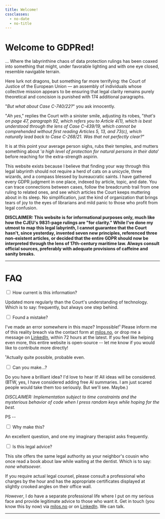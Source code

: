 ```yaml
---
title: Welcome!
cssclasses:
  - no-date
  - no-title
---
```




# Welcome to **GDPRed**!

... Where the labyrinthine chaos of data protection rulings has been coaxed into something that might, under favorable lighting and with one eye closed, resemble navigable terrain. 

Here lurk not dragons, but something far more terrifying: the Court of Justice of the European Union — an assembly of individuals whose collective mission appears to be ensuring that legal clarity remains purely theoretical and concision is punished with 174 additional paragraphs.

"_But what about Case C-740/22?_" you ask innocently.

"_Ah yes_," replies the Court with a sinister smile, adjusting its robes, "_that's on page 47, paragraph 92, which refers you to Article 4(1), which is best understood through the lens of Case C-439/19, which cannot be comprehended without first reading Articles 5, 13, and 73(c), which naturally lead back to Case C-268/21. Was that not perfectly clear?_"

It is at this point your average person sighs, rubs their temples, and mutters something about '*a high level of protection for natural persons in their data*' before reaching for the extra-strength aspirin.

This website exists because I believe that finding your way through this legal labyrinth should not require a herd of cats on a unicycle, three wizards, and a compass blessed by bureaucratic saints. 
I have gathered every GDPR judgment in one place, indexed by article, topic, and date. You can trace connections between cases, follow the breadcrumb trail from one ruling to related ones, and see which articles the Court keeps muttering about in its sleep. No simplification, just the kind of organization that brings tears of joy to the eyes of librarians and mild panic to those who profit from legal confusion.

**DISCLAIMER: This website is for informational purposes only, much like how the CJEU's 9831-page rulings are "for clarity." While I've done my utmost to map this legal labyrinth, I cannot guarantee that the Court hasn't, since yesterday, invented seven new principles, referenced three non-existent articles, or decided that the entire GDPR should now be interpreted through the lens of 17th-century maritime law. Always consult official sources, preferably with adequate provisions of caffeine and sanity breaks.**

---

# FAQ

<div class="faq-container">
  <div class="faq-item">
    <input type="checkbox" id="faq-1" class="faq-toggle">
    <label for="faq-1" class="faq-question">How current is this information?</label>
    <div class="faq-answer">
      <p>Updated more regularly than the Court's understanding of technology. Which is to say: frequently, but always one step behind.</p>
    </div>
  </div>
  
  <div class="faq-item">
    <input type="checkbox" id="faq-2" class="faq-toggle">
    <label for="faq-2" class="faq-question">Found a mistake?</label>
    <div class="faq-answer">
      <p>I've made an error somewhere in this maze? Impossible!¹ Please inform me of this reality breach via the contact form at <a href="https://milos.no/#contact">milos.no</a>, or drop me a message on <a href="https://www.linkedin.com/in/milosnovovic/">LinkedIn</a>, within 72 hours at the latest. If you feel like helping even more, this entire website is open-source -- let me know if you would like to contribute more directly!</p>
      <p>¹Actually quite possible, probable even.</p>
    </div>
  </div>
  
  <div class="faq-item">
    <input type="checkbox" id="faq-3" class="faq-toggle">
    <label for="faq-3" class="faq-question">Can you make...?</label>
    <div class="faq-answer">
      <p>Do you have a brilliant idea? I'd love to hear it! All ideas will be considered. (BTW, yes, I have considered adding free AI summaries. I am just scared people would take them too seriously. But we'll see. Maybe.)</p>
      <p><em>DISCLAIMER: Implementation subject to time constraints and the mysterious behavior of code when I press random keys while hoping for the best.</em></p>
      <p>PS -- </p>
    </div>
  </div>
  
  <div class="faq-item">
    <input type="checkbox" id="faq-4" class="faq-toggle">
    <label for="faq-4" class="faq-question">Why make this?</label>
    <div class="faq-answer">
      <p>An excellent question, and one my imaginary therapist asks frequently.</p>
    </div>
  </div>
  
  <div class="faq-item">
    <input type="checkbox" id="faq-5" class="faq-toggle">
    <label for="faq-5" class="faq-question">Is this legal advice?</label>
    <div class="faq-answer">
      <p>This site offers the same legal authority as your neighbor's cousin who once read a book about law while waiting at the dentist. Which is to say: <em>none whatsoever</em>.</p>
      <p>If you require actual legal counsel, please consult a professional who charges by the hour and has the appropriate certificates displayed at slightly crooked angles on their office wall.</p>
      <p><em>However</em>, I do have a separate professional life where I put on my serious face and provide legitimate advice to those who want it. Get in touch (you know this by now) via <a href="https://milos.no/#contact">milos.no</a> or on  <a href="https://www.linkedin.com/in/milosnovovic/">LinkedIn</a>. We can talk.</p>
    </div>
  </div>
</div>

<script>
  // Initialize FAQ items as collapsed
  document.addEventListener('DOMContentLoaded', function() {
    // All FAQ toggles start unchecked (collapsed)
    const faqToggles = document.querySelectorAll('.faq-toggle');
    faqToggles.forEach(toggle => {
      toggle.checked = false;
    });
  });
</script>


---